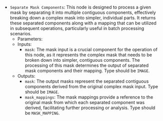 - `Separate Mask Components`: This node is designed to process a given mask by separating it into multiple contiguous components, effectively breaking down a complex mask into simpler, individual parts. It returns these separated components along with a mapping that can be utilized in subsequent operations, particularly useful in batch processing scenarios.
    - Parameters:
    - Inputs:
        - `mask`: The mask input is a crucial component for the operation of this node, as it represents the complex mask that needs to be broken down into simpler, contiguous components. The processing of this mask determines the output of separated mask components and their mapping. Type should be `IMAGE`.
    - Outputs:
        - `mask`: The output masks represent the separated contiguous components derived from the original complex mask input. Type should be `IMAGE`.
        - `mask_mappings`: The mask mappings provide a reference to the original mask from which each separated component was derived, facilitating further processing or analysis. Type should be `MASK_MAPPING`.
